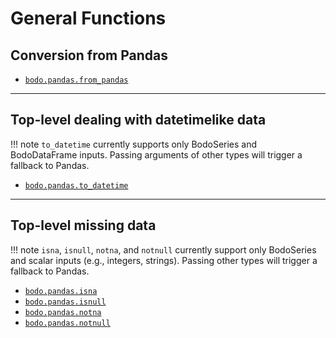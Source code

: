 # General Functions

## Conversion from Pandas
- [`bodo.pandas.from_pandas`][bodofrompandas]

---

## Top-level dealing with datetimelike data
!!! note
    `to_datetime` currently supports only BodoSeries and BodoDataFrame inputs. Passing arguments of other types will trigger a fallback to Pandas.

- [`bodo.pandas.to_datetime`][bodotodatetime]

---

## Top-level missing data
!!! note
    `isna`, `isnull`, `notna`, and `notnull` currently support only BodoSeries and scalar inputs (e.g., integers, strings). Passing other types will trigger a fallback to Pandas.

- [`bodo.pandas.isna`][bodoisna]
- [`bodo.pandas.isnull`][bodoisnull]
- [`bodo.pandas.notna`][bodonotna]
- [`bodo.pandas.notnull`][bodonotnull]
 
[bodotodatetime]: https://pandas.pydata.org/docs/reference/api/pandas.to_datetime.html
[bodoisna]: https://pandas.pydata.org/docs/reference/api/pandas.isna.html
[bodoisnull]: https://pandas.pydata.org/docs/reference/api/pandas.isnull.html
[bodonotna]: https://pandas.pydata.org/docs/reference/api/pandas.notna.html
[bodonotnull]: https://pandas.pydata.org/docs/reference/api/pandas.notnull.html

[bodofrompandas]: ../general_functions/from_pandas.md